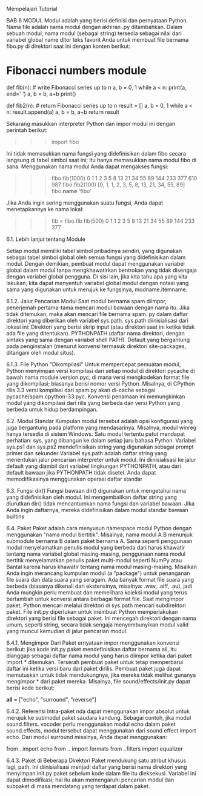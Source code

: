 Mempelajari Tutorial

BAB 6 MODUL
Modul adalah yang berisi definisi dan pernyataan Python. 
Nama file adalah nama modul dengan akhiran .py ditambahkan. 
Dalam sebuah modul, nama modul (sebagai string) tersedia sebagai nilai dari variabel global name
ditor teks favorit Anda untuk membuat file bernama fibo.py di direktori saat ini dengan konten berikut:

# Fibonacci numbers module

def fib(n):    # write Fibonacci series up to n
    a, b = 0, 1
    while a < n:
        print(a, end=' ')
        a, b = b, a+b
    print()

def fib2(n):   # return Fibonacci series up to n
    result = []
    a, b = 0, 1
    while a < n:
        result.append(a)
        a, b = b, a+b
    return result

Sekarang masukkan interpreter Python dan impor modul ini dengan perintah berikut:

>>> import fibo

Ini tidak memasukkan nama fungsi yang didefinisikan dalam fibo secara langsung di tabel simbol saat ini; 
itu hanya memasukkan nama modul fibo di sana. Menggunakan nama modul Anda dapat mengakses fungsi:

>>> fibo.fib(1000)
0 1 1 2 3 5 8 13 21 34 55 89 144 233 377 610 987
>>> fibo.fib2(100)
[0, 1, 1, 2, 3, 5, 8, 13, 21, 34, 55, 89]
>>> fibo.__name__
'fibo'

Jika Anda ingin sering menggunakan suatu fungsi, Anda dapat menetapkannya ke nama lokal:

>>> fib = fibo.fib
>>> fib(500)
0 1 1 2 3 5 8 13 21 34 55 89 144 233 377

6.1. Lebih lanjut tentang Module

Setiap modul memiliki tabel simbol pribadinya sendiri, yang digunakan sebagai tabel simbol global oleh semua fungsi yang didefinisikan dalam modul. 
Dengan demikian, pembuat modul dapat menggunakan variabel global dalam modul tanpa mengkhawatirkan bentrokan yang tidak disengaja dengan variabel global pengguna. 
Di sisi lain, jika kita tahu apa yang kita lakukan, kita dapat menyentuh variabel global modul dengan notasi yang sama yang digunakan untuk merujuk ke fungsinya, modname.itemname.

6.1.2. Jalur Pencarian Modul
Saat modul bernama spam diimpor, penerjemah pertama-tama mencari modul bawaan dengan nama itu. Jika tidak ditemukan, maka akan mencari file bernama spam.
py dalam daftar direktori yang diberikan oleh variabel sys.path. sys.path diinisialisasi dari lokasi ini:
Direktori yang berisi skrip input (atau direktori saat ini ketika tidak ada file yang ditentukan).
PYTHONPATH (daftar nama direktori, dengan sintaks yang sama dengan variabel shell PATH).
Default yang bergantung pada penginstalan (menurut konvensi termasuk direktori site-packages, ditangani oleh modul situs).

6.1.3. File Python "Dikompilasi"
Untuk mempercepat pemuatan modul, Python menyimpan versi kompilasi dari setiap modul di direktori pycache di bawah nama module.version.pyc, di mana versi mengkodekan format file yang dikompilasi; biasanya berisi nomor versi Python. 
Misalnya, di CPython rilis 3.3 versi kompilasi dari spam.py akan di-cache sebagai pycache/spam.cpython-33.pyc. 
Konvensi penamaan ini memungkinkan modul yang dikompilasi dari rilis yang berbeda dan versi Python yang berbeda untuk hidup berdampingan.

6.2. Modul Standar
Kumpulan modul tersebut adalah opsi konfigurasi yang juga bergantung pada platform yang mendasarinya. Misalnya, modul winreg hanya tersedia di sistem Windows. 
Satu modul tertentu patut mendapat perhatian: sys, yang dibangun ke dalam setiap juru bahasa Python. 
Variabel sys.ps1 dan sys.ps2 mendefinisikan string yang digunakan sebagai prompt primer dan sekunder
Variabel sys.path adalah daftar string yang menentukan jalur pencarian interpreter untuk modul. 
Ini diinisialisasi ke jalur default yang diambil dari variabel lingkungan PYTHONPATH, atau 
dari default bawaan jika PYTHONPATH tidak disetel. Anda dapat memodifikasinya menggunakan operasi daftar standar

6.3. Fungsi dir()
Fungsi bawaan dir() digunakan untuk mengetahui nama yang didefinisikan oleh modul. Ini mengembalikan daftar string yang diurutkan
dir() tidak mencantumkan nama fungsi dan variabel bawaan. Jika Anda ingin daftarnya, mereka didefinisikan dalam modul standar bawaan builtins

6.4. Paket
Paket adalah cara menyusun namespace modul Python dengan menggunakan "nama modul bertitik". 
Misalnya, nama modul A.B menunjuk submodule bernama B dalam paket bernama A. Sama seperti penggunaan modul menyelamatkan penulis modul yang berbeda dari harus khawatir tentang 
nama variabel global masing-masing, penggunaan nama modul bertitik menyelamatkan penulis paket multi-modul seperti NumPy atau Bantal karena harus khawatir tentang nama modul masing-masing.
Misalkan Anda ingin merancang kumpulan modul (a "package") untuk penanganan file suara dan data suara yang seragam. Ada banyak format file suara yang berbeda (biasanya dikenali dari ekstensinya, misalnya: .wav, .aiff, .au), 
jadi Anda mungkin perlu membuat dan memelihara koleksi modul yang terus bertambah untuk konversi antara berbagai format file. Saat mengimpor paket, Python mencari melalui direktori di sys.path mencari subdirektori paket. 
File init.py diperlukan untuk membuat Python memperlakukan direktori yang berisi file sebagai paket. Ini mencegah direktori dengan nama umum, seperti string, secara tidak sengaja menyembunyikan modul valid yang muncul kemudian di jalur pencarian modul.

6.4.1. Mengimpor Dari Paket
ernyataan impor menggunakan konvensi berikut: jika kode init.py paket mendefinisikan daftar bernama all, itu dianggap sebagai daftar nama modul yang harus diimpor ketika dari paket import * ditemukan. 
Terserah pembuat paket untuk tetap memperbarui daftar ini ketika versi baru dari paket dirilis. Pembuat paket juga dapat memutuskan untuk tidak mendukungnya, jika mereka tidak melihat gunanya mengimpor * dari paket mereka. 
Misalnya, file sound/effects/init.py dapat berisi kode berikut:

__all__ = ["echo", "surround", "reverse"]

6.4.2. Referensi Intra-paket
nda dapat menggunakan impor absolut untuk merujuk ke submodul paket saudara kandung. Sebagai contoh, jika modul sound.filters.
vocoder perlu menggunakan modul echo dalam paket sound.effects, modul tersebut dapat menggunakan dari sound.effect import echo.
Dari modul surround misalnya, Anda dapat menggunakan:

from . import echo
from .. import formats
from ..filters import equalizer

6.4.3. Paket di Beberapa Direktori
Paket mendukung satu atribut khusus lagi, path. Ini diinisialisasi menjadi daftar yang berisi nama direktori yang menyimpan init.py paket sebelum kode dalam file itu dieksekusi. 
Variabel ini dapat dimodifikasi; hal itu akan memengaruhi pencarian modul dan subpaket di masa mendatang yang terdapat dalam paket.